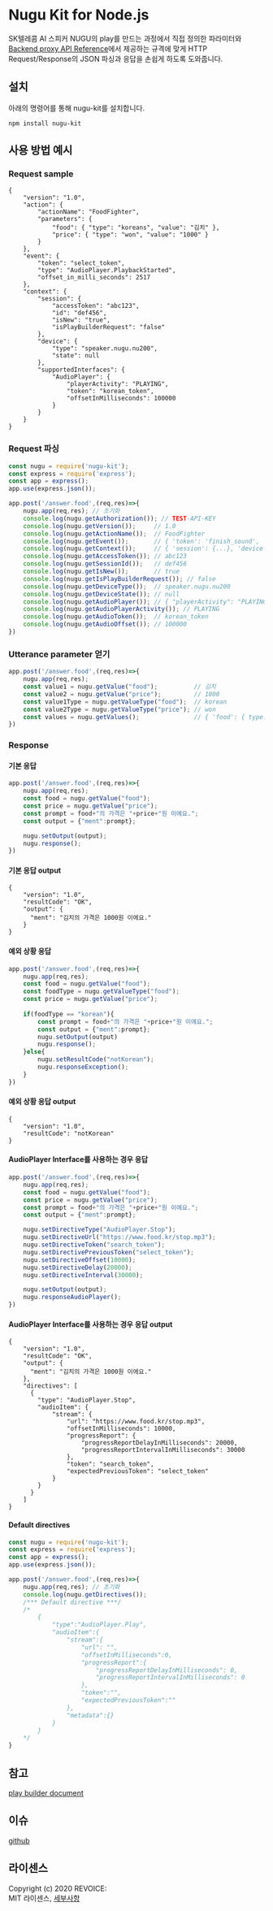 # Nugu Kit for Node.js
SK텔레콤 AI 스피커 NUGU의 play를 만드는 과정에서 직접 정의한 파라미터와 [Backend proxy API Reference](https://developers-doc.nugu.co.kr/nugu-play/create-plays-with-play-builder/use-backend-proxy/backend-proxy-api-reference)에서 제공하는 규격에 맞게 HTTP Request/Response의 JSON 파싱과 응답을 손쉽게 하도록 도와줍니다. 
## 설치
아래의 명령어를 통해 nugu-kit를 설치합니다.
``` 
npm install nugu-kit
```
## 사용 방법 예시
### Request sample
```
{
    "version": "1.0",
    "action": {
        "actionName": "FoodFighter",
        "parameters": {
            "food": { "type": "koreans", "value": "김치" },
            "price": { "type": "won", "value": "1000" }
        }
    },
    "event": {
        "token": "select_token",
        "type": "AudioPlayer.PlaybackStarted",
        "offset_in_milli_seconds": 2517
    },
    "context": {
        "session": {
            "accessToken": "abc123",
            "id": "def456",
            "isNew": "true",
            "isPlayBuilderRequest": "false"
        },
        "device": {
            "type": "speaker.nugu.nu200",
            "state": null
        },
        "supportedInterfaces": {
            "AudioPlayer": {
                "playerActivity": "PLAYING",
                "token": "korean_token",
                "offsetInMilliseconds": 100000
            }
        }
    }
}
```
### Request 파싱
```javascript
const nugu = require('nugu-kit');
const express = require('express');
const app = express();
app.use(express.json());

app.post('/answer.food',(req,res)=>{
    nugu.app(req,res); // 초기화
    console.log(nugu.getAuthorization()); // TEST-API-KEY
    console.log(nugu.getVersion());     // 1.0 
    console.log(nugu.getActionName());  // FoodFighter
    console.log(nugu.getEvent());       // { 'token': 'finish_sound', 'type': 'AudioPlayer.PlaybackFinished','offset_in_milli_seconds': 2517 }
    console.log(nugu.getContext());     // { 'session': {...}, 'device': {...}, 'supportedInterfaces': {...}  }
    console.log(nugu.getAccessToken()); // abc123
    console.log(nugu.getSessionId());   // def456
    console.log(nugu.getIsNew());       // true
    console.log(nugu.getIsPlayBuilderRequest()); // false
    console.log(nugu.getDeviceType());  // speaker.nugu.nu200
    console.log(nugu.getDeviceState()); // null
    console.log(nugu.getAudioPlayer()); // { "playerActivity": "PLAYING", "token": "korean_token", "offsetInMilliseconds": 100000 }
    console.log(nugu.getAudioPlayerActivity()); // PLAYING
    console.log(nugu.getAudioToken());  // korean_token
    console.log(nugu.getAudioOffset()); // 100000
})
```

### Utterance parameter 얻기
```javascript
app.post('/answer.food',(req,res)=>{
    nugu.app(req,res);
    const value1 = nugu.getValue("food");          // 김치
    const value2 = nugu.getValue("price");         // 1000
    const value1Type = nugu.getValueType("food");  // korean
    const value2Type = nugu.getValueType("price"); // won
    const values = nugu.getValues();               // { 'food': { type: 'korean', value: '김치' }, 'price':{ type: 'won', value: '1000'} }
})
```
### Response
#### 기본 응답 
```javascript
app.post('/answer.food',(req,res)=>{
    nugu.app(req,res);
    const food = nugu.getValue("food");
    const price = nugu.getValue("price");
    const prompt = food+"의 가격은 "+price+"원 이에요.";
    const output = {"ment":prompt};

    nugu.setOutput(output);
    nugu.response();
})
```
#### 기본 응답 output
```
{
    "version": "1.0",
    "resultCode": "OK",
    "output": {
      "ment": "김치의 가격은 1000원 이에요."
    }
}
```

#### 예외 상황 응답
```javascript
app.post('/answer.food',(req,res)=>{
    nugu.app(req,res);
    const food = nugu.getValue("food");
    const foodType = nugu.getValueType("food");
    const price = nugu.getValue("price");
    
    if(foodType == "korean"){
        const prompt = food+"의 가격은 "+price+"원 이에요.";
        const output = {"ment":prompt};
        nugu.setOutput(output)
        nugu.response();
    }else{
        nugu.setResultCode("notKorean");
        nugu.responseException();
    }
})
```
#### 예외 상황 응답 output
```
{
    "version": "1.0",
    "resultCode": "notKorean"
}
```

#### AudioPlayer Interface를 사용하는 경우 응답
```javascript
app.post('/answer.food',(req,res)=>{
    nugu.app(req,res);
    const food = nugu.getValue("food");
    const price = nugu.getValue("price");
    const prompt = food+"의 가격은 "+price+"원 이에요.";
    const output = {"ment":prompt};

    nugu.setDirectiveType("AudioPlayer.Stop");
    nugu.setDirectiveUrl("https://www.food.kr/stop.mp3");
    nugu.setDirectiveToken("search_token");
    nugu.setDirectivePreviousToken("select_token");
    nugu.setDirectiveOffset(10000);
    nugu.setDirectiveDelay(20000);
    nugu.setDirectiveInterval(30000);

    nugu.setOutput(output);
    nugu.responseAudioPlayer();
})
```
#### AudioPlayer Interface를 사용하는 경우 응답 output
```
{
    "version": "1.0",
    "resultCode": "OK",
    "output": {
      "ment": "김치의 가격은 1000원 이에요."
    },
    "directives": [
      {
        "type": "AudioPlayer.Stop",
        "audioItem": {     
            "stream": {
                "url": "https://www.food.kr/stop.mp3",
                "offsetInMilliseconds": 10000,
                "progressReport": {
                    "progressReportDelayInMilliseconds": 20000,
                    "progressReportIntervalInMilliseconds": 30000
                },
                "token": "search_token",
                "expectedPreviousToken": "select_token"
            }
        }
      }
    ]
}
```

#### Default directives
```javascript
const nugu = require('nugu-kit');
const express = require('express');
const app = express();
app.use(express.json());

app.post('/answer.food',(req,res)=>{
    nugu.app(req,res); // 초기화
    console.log(nugu.getDirectives());
    /*** Default directive ***/
    /*   
        {
            "type":"AudioPlayer.Play",
            "audioItem":{
                "stream":{
                    "url": "",
                    "offsetInMilliseconds":0,
                    "progressReport":{
                        "progressReportDelayInMilliseconds": 0,
                        "progressReportIntervalInMilliseconds": 0
                    },
                    "token":"",
                    "expectedPreviousToken":""
                },
                "metadata":{}
            }
        }
    */
}

```
## 참고 
[play builder document](https://developers-doc.nugu.co.kr/)

## 이슈
[github](https://github.com/revoiceStudio/nugu-kit/issues)

## 라이센스
Copyright (c) 2020 REVOICE:  
MIT 라이센스, [세부사항](https://github.com/revoiceStudio/nugu-kit/LICENSE.md)